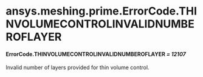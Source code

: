 # ansys.meshing.prime.ErrorCode.THINVOLUMECONTROLINVALIDNUMBEROFLAYER



#### ErrorCode.THINVOLUMECONTROLINVALIDNUMBEROFLAYER *= 12107*

Invalid number of layers provided for thin volume control.

<!-- !! processed by numpydoc !! -->
